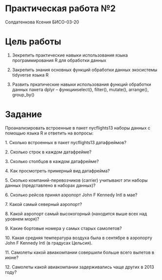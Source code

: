 # Практическая работа №2
Солдатенкова Ксения БИСО-03-20

# Цель работы

1.  Зекрепить практические навыки использования языка программирования R
    для обработки данных

2.  Закрепить знания основных функций обработки данных экосистемы
    tidyverse языка R

3.  Развить пркатические навыки использования функций обработки данных
    пакета dplyr – функцииselect(), filter(), mutate(), arrange(),
    group_by()

# Задание

Проанализировать встроенные в пакет nycflights13 наборы данных с помощью
языка R и ответить на вопросы:

1\. Сколько встроенных в пакет nycflights13 датафреймов?

2\. Сколько строк в каждом датафрейме?

3\. Сколько столбцов в каждом датафрейме?

4\. Как просмотреть примерный вид датафрейма?

5\. Сколько компаний-перевозчиков (carrier) учитывают эти наборы данных
(представлено в наборах данных)?

6\. Сколько рейсов принял аэропорт John F Kennedy Intl в мае?

7\. Какой самый северный аэропорт?

8\. Какой аэропорт самый высокогорный (находится выше всех над уровнем
моря)?

9\. Какие бортовые номера у самых старых самолетов?

10\. Какая средняя температура воздуха была в сентябре в аэропорту John
F Kennedy Intl (в градусах Цельсия).

11\. Самолеты какой авиакомпании совершили больше всего вылетов в июне?

12\. Самолеты какой авиакомпании задерживались чаще других в 2013 году?
